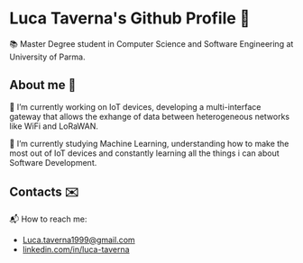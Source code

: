 # Luca Taverna's Github Profile 🤖
📚 Master Degree student in Computer Science and Software Engineering at University of Parma.

## About me 📂
👷 I’m currently working on IoT devices, developing a multi-interface gateway that allows the exhange of data between heterogeneous networks like WiFi and LoRaWAN. 

🌱 I’m currently studying Machine Learning, understanding how to make the most out of IoT devices and constantly learning all the things i can about Software Development. 

## Contacts ✉️

📬 How to reach me:
* [Luca.taverna1999@gmail.com](Luca.taverna1999@gmail.com)
* [linkedin.com/in/luca-taverna](linkedin.com/in/luca-taverna)
